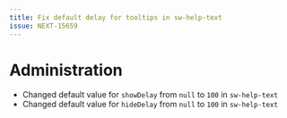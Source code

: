 ```yaml
---
title: Fix default delay for tooltips in sw-help-text
issue: NEXT-15659
---
```

# Administration
* Changed default value for `showDelay` from `null` to `100` in `sw-help-text`
* Changed default value for `hideDelay` from `null` to `100` in `sw-help-text`
